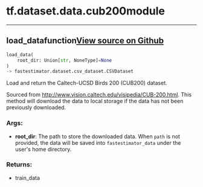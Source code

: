 # tf.dataset.data.cub200<span class="tag">module</span>

---

## load_data<span class="tag">function</span><a class="sourcelink" href=https://github.com/fastestimator/fastestimator/blob/r1.0/fastestimator/dataset/data/cub200.py/#L30-L99>View source on Github</a>
```python
load_data(
	root_dir: Union[str, NoneType]=None
)
-> fastestimator.dataset.csv_dataset.CSVDataset
```
Load and return the Caltech-UCSD Birds 200 (CUB200) dataset.

Sourced from http://www.vision.caltech.edu/visipedia/CUB-200.html. This method will download the data to local
    storage if the data has not been previously downloaded.


<h3>Args:</h3>


* **root_dir**: The path to store the downloaded data. When `path` is not provided, the data will be saved into `fastestimator_data` under the user's home directory. 

<h3>Returns:</h3>

<ul class="return-block"><li>    train_data</li></ul>

